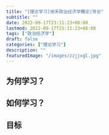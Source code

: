 ```yaml
---
title: "[理论学习]徐禾政治经济学概论|导论"
subtitle: ""
date: 2022-09-17T23:11:23+08:00
lastmod: 2022-09-17T23:11:23+08:00
tags: ["政治经济学"]
draft: false
categories: ["理论学习"]
description: ""
featuredImage: "/images/zzjjxgl.jpg"
---
```


## 为何学习？



## 如何学习？

## 目标

